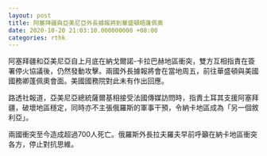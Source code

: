 ```yaml
---
layout: post
title: 阿塞拜疆與亞美尼亞外長據報將到華盛頓晤蓬佩奧
date: 2020-10-20 21:03:10.000000000 +08:00
categories: rthk
---
```


阿塞拜疆和亞美尼亞自上月底在納戈爾諾-卡拉巴赫地區衝突，雙方互相指責在簽署停火協議後，仍然發動攻擊。兩國外長據報將會在當地周五，前往華盛頓與美國國務卿蓬佩奧會面。美國國務院對此未有作出回應。

路透社報道，亞美尼亞總統薩爾基相接受法國傳媒訪問時，指責土耳其支援阿塞拜疆，破壞地區穩定，同時亦不主張俄羅斯的軍事干預，令納卡地區成為「另一個敘利亞」。

兩國衝突至今造成超過700人死亡。俄羅斯外長拉夫羅夫早前呼籲在納卡地區衝突各方，停止對抗思維。
